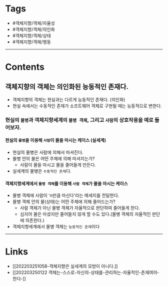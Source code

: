 # Tags 
- #객체지향/객체/자율성 
- #객체지향/객체/의인화
- #객체지향/객체/상태 
- #객체지향/객체/행동 

---
# Contents 
##  객체지향의 객체는 의인화된 능동적인 존재다.
- 객체지향의 객체는 현실과는 다르게 능동적인 존재다. (의인화)
- 현실 속에서는 수동적인 존재가 소프트웨어 객체로 구현될 때는 능동적으로 변한다.

	
###  현실의 `물병`과 객체지향세계의 `물병 객체`, 그리고 `사람`의 상호작용을 예로 들어보자. 

#### 현실의 `물병`을 이용해 `사람`이 물을 마시는 케이스 (실세계)
- 현실의 물병은 사람에 의해서 마셔진다. 
- 물병 안의 물은 어떤 주체에 의해 마셔지는가? 
	- 사람이 물을 마시고 물을 줄어들게 만든다. 
- 실세계의 물병은 `수동적인 존재`다. 

#### 객체지향세계에서 `물병 객체`를 이용해 `사람 객체`가 물을 마시는 케이스
- 물병 객체에 사람이 'n만큼 마신다'라는 메세지를 전달한다. 
- 물병 객체 안의 물(상태)는 어떤 주체에 의해 줄어드는가? 
	- 사람 객체가 아닌 물병 객체가 자율적으로 판단하여 줄어들게 한다. 
	- 심지어 물은 마셨지만 줄어들지 않게 할 수도 있다.(물병 객체의 자율적인 판단에 의존한다.)
- 객체지향세계에서 물병 객체는 `능동적인 존재`이다



---
# Links
- [[202203251058-객체지향은 실세계의 모방이 아니다.]]
- [[202203250122 객체는-스스로-자신의-상태를-관리하는-자율적인-존재여야-한다-]]
